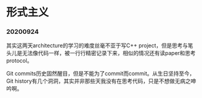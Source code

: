 # 形式主义
### 20200924
其实这两天architecture的学习的难度丝毫不亚于写C++ project，但是思考与笔头儿是无法像代码一样，被一行行精密记录下来，相似的情况还有读paper和思考protocol。

Git commits历史固然醒目，但是不能为了commit而commit。从生日坚持至今，Git history有几个洞洞，其实并非那些天我没有在思考代码，只是不想做无病之呻吟啊。
